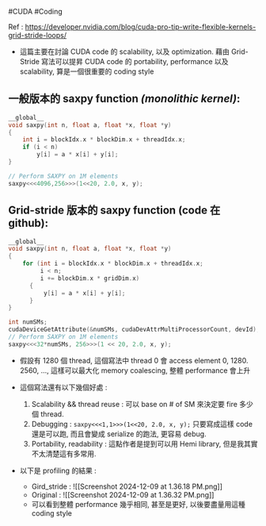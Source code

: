 #CUDA #Coding 

Ref : https://developer.nvidia.com/blog/cuda-pro-tip-write-flexible-kernels-grid-stride-loops/

- 這篇主要在討論 CUDA code 的 scalability, 以及 optimization. 藉由 Grid-Stride 寫法可以提昇 CUDA code 的 portability, performance 以及 scalability, 算是一個很重要的 coding style
## 一般版本的 saxpy function ***(monolithic kernel)***: 
``` c
__global__
void saxpy(int n, float a, float *x, float *y)
{
    int i = blockIdx.x * blockDim.x + threadIdx.x;
    if (i < n) 
        y[i] = a * x[i] + y[i];
}

// Perform SAXPY on 1M elements
saxpy<<<4096,256>>>(1<<20, 2.0, x, y);
```

## Grid-stride 版本的 saxpy function (code 在 github):
``` C
__global__
void saxpy(int n, float a, float *x, float *y)
{
    for (int i = blockIdx.x * blockDim.x + threadIdx.x; 
         i < n; 
         i += blockDim.x * gridDim.x) 
      {
          y[i] = a * x[i] + y[i];
      }
}

int numSMs;
cudaDeviceGetAttribute(&numSMs, cudaDevAttrMultiProcessorCount, devId);
// Perform SAXPY on 1M elements
saxpy<<<32*numSMs, 256>>>(1 << 20, 2.0, x, y);
```
- 假設有 1280 個 thread, 這個寫法中 thread 0 會 access element 0, 1280. 2560, ..., 這樣可以最大化 memory coalescing, 整體 performance 會上升
- 這個寫法還有以下幾個好處 : 
	1. Scalability && thread reuse : 可以 base on # of SM 來決定要 fire 多少個 thread.
	2. Debugging : `saxpy<<<1,1>>>(1<<20, 2.0, x, y);` 只要寫成這樣 code 還是可以跑, 而且會變成 serialize 的跑法, 更容易 debug.
	3. Portability, readability : 這點作者是提到可以用 Hemi library, 但是我其實不太清楚這有多常用.

- 以下是 profiling 的結果 : 
	- Gird_stride : ![[Screenshot 2024-12-09 at 1.36.18 PM.png]]
	- Original : ![[Screenshot 2024-12-09 at 1.36.32 PM.png]]
	- 可以看到整體 performance 幾乎相同, 甚至是更好, 以後要盡量用這種 coding style